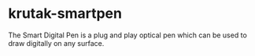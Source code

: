 # krutak-smartpen
The Smart Digital Pen is a plug and play optical pen which can be used to draw digitally on any surface. 
